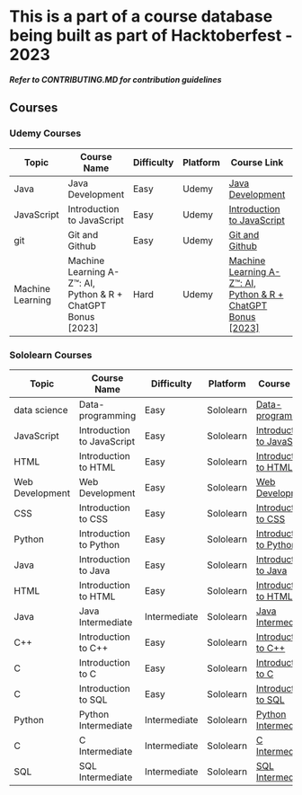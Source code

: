 # This is a part of a course database being built as part of Hacktoberfest - 2023

**_Refer to CONTRIBUTING.MD for contribution guidelines_**

## Courses

### Udemy Courses

| Topic | Course Name | Difficulty | Platform | Course Link | Modules |
| ----- | ---------- | ---------- | -------- | ---------- | ------- |
| Java | Java Development | Easy | Udemy | [Java Development](https://www.udemy.com/course/learn-coding-with-java-from-scratch-essential-training-2022) | 12 |
| JavaScript | Introduction to JavaScript  | Easy | Udemy | [Introduction to JavaScript ](https://www.udemy.com/course/javascript-for-beginners-the-complete-introduction-to-js/) | 5 |
| git  | Git and Github | Easy | Udemy | [Git and Github](https://www.udemy.com/course/git-and-github-crash-course-creating-a-repository-from-scratch/) | 12 |
| Machine Learning | Machine Learning A-Z™: AI, Python & R + ChatGPT Bonus [2023] | Hard | Udemy | [Machine Learning A-Z™: AI, Python & R + ChatGPT Bonus [2023]](https://www.udemy.com/course/machinelearning/) | 46 |

### Sololearn Courses

| Topic | Course Name | Difficulty | Platform | Course Link | Modules |
| ----- | ---------- | ---------- | -------- | ---------- | ------- |
| data science | Data-programming | Easy | Sololearn | [Data-programming](https://www.sololearn.com/learn/courses/data-programming) | 6 |
| JavaScript | Introduction to JavaScript | Easy | Sololearn | [Introduction to JavaScript](https://www.sololearn.com/learn/courses/javascript-introduction) | 5 |
| HTML | Introduction to HTML | Easy | Sololearn | [Introduction to HTML](https://www.sololearn.com/learn/courses/html-introduction) | 4 |
| Web Development | Web Development | Easy | Sololearn | [Web Development](https://www.sololearn.com/learn/courses/web-development) | 12 |
| CSS | Introduction to CSS | Easy | Sololearn | [Introduction to CSS](https://www.sololearn.com/learn/courses/css-introduction) | 3 |
| Python | Introduction to Python | Easy | Sololearn | [Introduction to Python](https://www.sololearn.com/learn/courses/python-introduction) | 6 |
| Java | Introduction to Java | Easy | Sololearn | [Introduction to Java](https://www.sololearn.com/learn/courses/java-introduction) | 4 |
| HTML | Introduction to HTML | Easy | Sololearn | [Introduction to HTML](https://www.sololearn.com/learn/courses/html-introduction) | 4 |
| Java | Java Intermediate | Intermediate | Sololearn | [Java Intermediate](https://www.sololearn.com/learn/courses/java-intermediate) | 3 |
| C++ | Introduction to C++ | Easy | Sololearn | [Introduction to C++](https://www.sololearn.com/learn/courses/c-plus-plus-introduction) | 4 |
| C | Introduction to C | Easy | Sololearn | [Introduction to C](https://www.sololearn.com/learn/courses/c-introduction) | 4 |
| C | Introduction to SQL | Easy | Sololearn | [Introduction to SQL](https://www.sololearn.com/learn/courses/sql-introduction) | 4 |
| Python | Python Intermediate | Intermediate | Sololearn | [Python Intermediate](https://www.sololearn.com/learn/courses/python-intermediate) | 5 |
| C | C Intermediate | Intermediate | Sololearn | [C Intermediate](https://www.sololearn.com/learn/courses/c-intermediate) | 4 |
| SQL | SQL Intermediate | Intermediate | Sololearn | [SQL Intermediate](https://www.sololearn.com/learn/courses/sql-intermediate) | 4 |